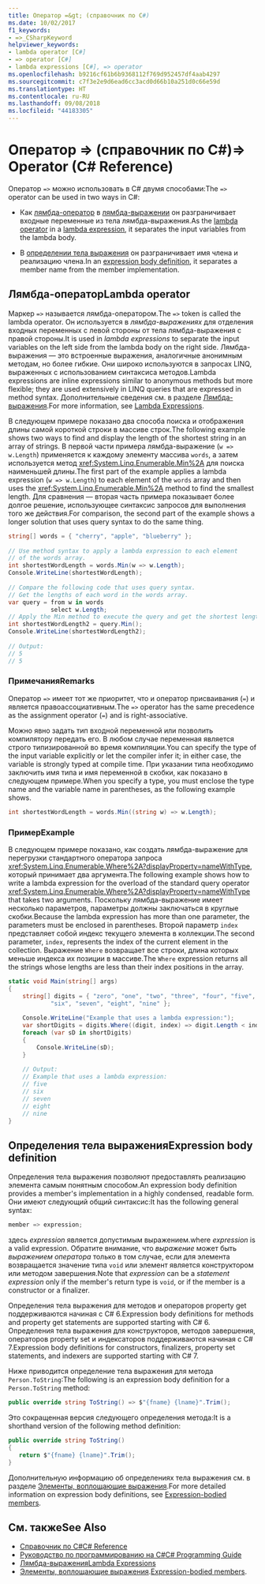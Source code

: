 ```yaml
---
title: Оператор =&gt; (справочник по C#)
ms.date: 10/02/2017
f1_keywords:
- =>_CSharpKeyword
helpviewer_keywords:
- lambda operator [C#]
- => operator [C#]
- lambda expressions [C#], => operator
ms.openlocfilehash: b9216cf61b6b9368112f769d952457df4aab4297
ms.sourcegitcommit: c7f3e2e9d6ead6cc3acd0d66b10a251d0c66e59d
ms.translationtype: HT
ms.contentlocale: ru-RU
ms.lasthandoff: 09/08/2018
ms.locfileid: "44183305"
---
```

# <a name="gt-operator-c-reference"></a><span data-ttu-id="271a1-102">Оператор =&gt; (справочник по C#)</span><span class="sxs-lookup"><span data-stu-id="271a1-102">=&gt; Operator (C# Reference)</span></span>

<span data-ttu-id="271a1-103">Оператор `=>` можно использовать в C# двумя способами:</span><span class="sxs-lookup"><span data-stu-id="271a1-103">The `=>` operator can be used in two ways in C#:</span></span>

- <span data-ttu-id="271a1-104">Как [лямбда-оператор](#lamba-operator) в [лямбда-выражении](../../lambda-expressions.md) он разграничивает входные переменные из тела лямбда-выражения.</span><span class="sxs-lookup"><span data-stu-id="271a1-104">As the [lambda operator](#lamba-operator) in a [lambda expression](../../lambda-expressions.md), it separates the input variables from the lambda body.</span></span>
 
- <span data-ttu-id="271a1-105">В [определении тела выражения](#expression-body-definition) он разграничивает имя члена и реализацию члена.</span><span class="sxs-lookup"><span data-stu-id="271a1-105">In an [expression body definition](#expression-body-definition), it separates a member name from the member implementation.</span></span> 

## <a name="lambda-operator"></a><span data-ttu-id="271a1-106">Лямбда-оператор</span><span class="sxs-lookup"><span data-stu-id="271a1-106">Lambda operator</span></span>

<span data-ttu-id="271a1-107">Маркер `=>` называется лямбда-оператором.</span><span class="sxs-lookup"><span data-stu-id="271a1-107">The `=>` token is called the lambda operator.</span></span> <span data-ttu-id="271a1-108">Он используется в *лямбда-выражениях* для отделения входных переменных с левой стороны от тела лямбда-выражения с правой стороны.</span><span class="sxs-lookup"><span data-stu-id="271a1-108">It is used in *lambda expressions* to separate the input variables on the left side from the lambda body on the right side.</span></span> <span data-ttu-id="271a1-109">Лямбда-выражения — это встроенные выражения, аналогичные анонимным методам, но более гибкие. Они широко используются в запросах LINQ, выраженных с использованием синтаксиса методов.</span><span class="sxs-lookup"><span data-stu-id="271a1-109">Lambda expressions are inline expressions similar to anonymous methods but more flexible; they are used extensively in LINQ queries that are expressed in method syntax.</span></span> <span data-ttu-id="271a1-110">Дополнительные сведения см. в разделе [Лямбда-выражения](../../../csharp/programming-guide/statements-expressions-operators/lambda-expressions.md).</span><span class="sxs-lookup"><span data-stu-id="271a1-110">For more information, see [Lambda Expressions](../../../csharp/programming-guide/statements-expressions-operators/lambda-expressions.md).</span></span>  
  
 <span data-ttu-id="271a1-111">В следующем примере показано два способа поиска и отображения длины самой короткой строки в массиве строк.</span><span class="sxs-lookup"><span data-stu-id="271a1-111">The following example shows two ways to find and display the length of the shortest string in an array of strings.</span></span> <span data-ttu-id="271a1-112">В первой части примера лямбда-выражение (`w => w.Length`) применяется к каждому элементу массива `words`, а затем используется метод <xref:System.Linq.Enumerable.Min%2A> для поиска наименьшей длины.</span><span class="sxs-lookup"><span data-stu-id="271a1-112">The first part of the example applies a lambda expression (`w => w.Length`) to each element of the `words` array and then uses the <xref:System.Linq.Enumerable.Min%2A> method to find the smallest length.</span></span> <span data-ttu-id="271a1-113">Для сравнения — вторая часть примера показывает более долгое решение, использующее синтаксис запросов для выполнения того же действия.</span><span class="sxs-lookup"><span data-stu-id="271a1-113">For comparison, the second part of the example shows a longer solution that uses query syntax to do the same thing.</span></span>  
  
```csharp  
string[] words = { "cherry", "apple", "blueberry" };  
  
// Use method syntax to apply a lambda expression to each element  
// of the words array.   
int shortestWordLength = words.Min(w => w.Length);  
Console.WriteLine(shortestWordLength);  
  
// Compare the following code that uses query syntax.  
// Get the lengths of each word in the words array.  
var query = from w in words  
            select w.Length;  
// Apply the Min method to execute the query and get the shortest length.  
int shortestWordLength2 = query.Min();  
Console.WriteLine(shortestWordLength2);  
  
// Output:   
// 5  
// 5  
```  
  
### <a name="remarks"></a><span data-ttu-id="271a1-114">Примечания</span><span class="sxs-lookup"><span data-stu-id="271a1-114">Remarks</span></span>  
 <span data-ttu-id="271a1-115">Оператор `=>` имеет тот же приоритет, что и оператор присваивания (`=`) и является правоассоциативным.</span><span class="sxs-lookup"><span data-stu-id="271a1-115">The `=>` operator has the same precedence as the assignment operator (`=`) and is right-associative.</span></span>  
  
 <span data-ttu-id="271a1-116">Можно явно задать тип входной переменной или позволить компилятору передать его. В любом случае переменная является строго типизированной во время компиляции.</span><span class="sxs-lookup"><span data-stu-id="271a1-116">You can specify the type of the input variable explicitly or let the compiler infer it; in either case, the variable is strongly typed at compile time.</span></span> <span data-ttu-id="271a1-117">При указании типа необходимо заключить имя типа и имя переменной в скобки, как показано в следующем примере.</span><span class="sxs-lookup"><span data-stu-id="271a1-117">When you specify a type, you must enclose the type name and the variable name in parentheses, as the following example shows.</span></span>  
  
```csharp  
int shortestWordLength = words.Min((string w) => w.Length);  
```  
  
### <a name="example"></a><span data-ttu-id="271a1-118">Пример</span><span class="sxs-lookup"><span data-stu-id="271a1-118">Example</span></span>  
 <span data-ttu-id="271a1-119">В следующем примере показано, как создать лямбда-выражение для перегрузки стандартного оператора запроса <xref:System.Linq.Enumerable.Where%2A?displayProperty=nameWithType>, который принимает два аргумента.</span><span class="sxs-lookup"><span data-stu-id="271a1-119">The following example shows how to write a lambda expression for the overload of the standard query operator <xref:System.Linq.Enumerable.Where%2A?displayProperty=nameWithType> that takes two arguments.</span></span> <span data-ttu-id="271a1-120">Поскольку лямбда-выражение имеет несколько параметров, параметры должны заключаться в круглые скобки.</span><span class="sxs-lookup"><span data-stu-id="271a1-120">Because the lambda expression has more than one parameter, the parameters must be enclosed in parentheses.</span></span> <span data-ttu-id="271a1-121">Второй параметр `index` представляет собой индекс текущего элемента в коллекции.</span><span class="sxs-lookup"><span data-stu-id="271a1-121">The second parameter, `index`, represents the index of the current element in the collection.</span></span> <span data-ttu-id="271a1-122">Выражение `Where` возвращает все строки, длина которых меньше индекса их позиции в массиве.</span><span class="sxs-lookup"><span data-stu-id="271a1-122">The `Where` expression returns all the strings whose lengths are less than their index positions in the array.</span></span>  
  
```csharp  
static void Main(string[] args)  
{  
    string[] digits = { "zero", "one", "two", "three", "four", "five",   
            "six", "seven", "eight", "nine" };  
  
    Console.WriteLine("Example that uses a lambda expression:");  
    var shortDigits = digits.Where((digit, index) => digit.Length < index);  
    foreach (var sD in shortDigits)  
    {  
        Console.WriteLine(sD);  
    }  
  
    // Output:  
    // Example that uses a lambda expression:  
    // five  
    // six  
    // seven  
    // eight  
    // nine  
}  
```  
## <a name="expression-body-definition"></a><span data-ttu-id="271a1-123">Определения тела выражения</span><span class="sxs-lookup"><span data-stu-id="271a1-123">Expression body definition</span></span>

<span data-ttu-id="271a1-124">Определения тела выражения позволяют предоставлять реализацию элемента самым понятным способом.</span><span class="sxs-lookup"><span data-stu-id="271a1-124">An expression body definition provides a member's implementation in a highly condensed, readable form.</span></span> <span data-ttu-id="271a1-125">Они имеют следующий общий синтаксис:</span><span class="sxs-lookup"><span data-stu-id="271a1-125">It has the following general syntax:</span></span>

```csharp
member => expression;
```
<span data-ttu-id="271a1-126">здесь *expression* является допустимым выражением.</span><span class="sxs-lookup"><span data-stu-id="271a1-126">where *expression* is a valid expression.</span></span> <span data-ttu-id="271a1-127">Обратите внимание, что *выражение* может быть *выражением оператора* только в том случае, если для элемента возвращается значение типа `void` или элемент является конструктором или методом завершения.</span><span class="sxs-lookup"><span data-stu-id="271a1-127">Note that *expression* can be a *statement expression* only if the member's return type is `void`, or if the member is a constructor or a finalizer.</span></span>

<span data-ttu-id="271a1-128">Определения тела выражения для методов и операторов property get поддерживаются начиная с C# 6.</span><span class="sxs-lookup"><span data-stu-id="271a1-128">Expression body definitions for methods and property get statements are supported starting with C# 6.</span></span> <span data-ttu-id="271a1-129">Определения тела выражения для конструкторов, методов завершения, операторов property set и индексаторов поддерживаются начиная с C# 7.</span><span class="sxs-lookup"><span data-stu-id="271a1-129">Expression body definitions for constructors, finalizers, property set statements, and indexers are supported starting with C# 7.</span></span>

<span data-ttu-id="271a1-130">Ниже приводится определение тела выражения для метода `Person.ToString`:</span><span class="sxs-lookup"><span data-stu-id="271a1-130">The following is an expression body definition for a `Person.ToString` method:</span></span>

```csharp
public override string ToString() => $"{fname} {lname}".Trim();
```

<span data-ttu-id="271a1-131">Это сокращенная версия следующего определения метода:</span><span class="sxs-lookup"><span data-stu-id="271a1-131">It is a shorthand version of the following method definition:</span></span>

```csharp
public override string ToString()
{
   return $"{fname} {lname}".Trim();
}
```
<span data-ttu-id="271a1-132">Дополнительную информацию об определениях тела выражения см. в разделе [Элементы, воплощающие выражения](../../programming-guide/statements-expressions-operators/expression-bodied-members.md).</span><span class="sxs-lookup"><span data-stu-id="271a1-132">For more detailed information on expression body definitions, see [Expression-bodied members](../../programming-guide/statements-expressions-operators/expression-bodied-members.md).</span></span>

## <a name="see-also"></a><span data-ttu-id="271a1-133">См. также</span><span class="sxs-lookup"><span data-stu-id="271a1-133">See Also</span></span>

- [<span data-ttu-id="271a1-134">Справочник по C#</span><span class="sxs-lookup"><span data-stu-id="271a1-134">C# Reference</span></span>](../../../csharp/language-reference/index.md)   
- [<span data-ttu-id="271a1-135">Руководство по программированию на C#</span><span class="sxs-lookup"><span data-stu-id="271a1-135">C# Programming Guide</span></span>](../../../csharp/programming-guide/index.md)   
- [<span data-ttu-id="271a1-136">Лямбда-выражения</span><span class="sxs-lookup"><span data-stu-id="271a1-136">Lambda Expressions</span></span>](../../../csharp/programming-guide/statements-expressions-operators/lambda-expressions.md)   
- <span data-ttu-id="271a1-137">[Элементы, воплощающие выражения](../../programming-guide/statements-expressions-operators/expression-bodied-members.md).</span><span class="sxs-lookup"><span data-stu-id="271a1-137">[Expression-bodied members](../../programming-guide/statements-expressions-operators/expression-bodied-members.md).</span></span>